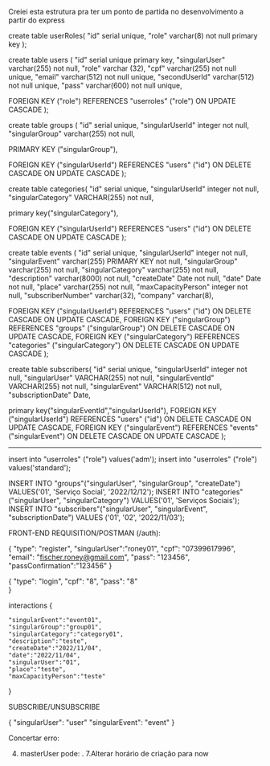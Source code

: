 Creiei esta estrutura pra ter um ponto de partida no desenvolvimento a partir do express

create table userRoles(
"id" serial unique,
"role" varchar(8) not null primary key
);

create table users (
"id" serial unique primary key,
"singularUser" varchar(255) not null,
"role" varchar (32),
"cpf" varchar(255) not null unique,
"email" varchar(512) not null unique,
"secondUserId" varchar(512) not null unique,
"pass" varchar(600) not null unique,

FOREIGN KEY ("role") REFERENCES "userroles" ("role") ON UPDATE CASCADE
);

create table groups (
"id" serial unique,
"singularUserId" integer not null,
"singularGroup" varchar(255) not null,

PRIMARY KEY ("singularGroup"),

FOREIGN KEY ("singularUserId") REFERENCES "users" ("id") ON DELETE CASCADE ON UPDATE CASCADE
);

create table categories(
"id" serial unique,
"singularUserId" integer not null,
"singularCategory" VARCHAR(255) not null,

primary key("singularCategory"),

FOREIGN KEY ("singularUserId") REFERENCES "users" ("id") ON DELETE CASCADE ON UPDATE CASCADE
);

create table events (
"id" serial unique,
"singularUserId" integer not null,
"singularEvent" varchar(255) PRIMARY KEY not null,
"singularGroup" varchar(255) not null,
"singularCategory" varchar(255) not null,
"description" varchar(8000) not null,
"createDate" Date not null,
"date" Date not null,
"place" varchar(255) not null,
"maxCapacityPerson" integer not null,
"subscriberNumber" varchar(32),
"company" varchar(8),

FOREIGN KEY ("singularUserId") REFERENCES "users" ("id") ON DELETE CASCADE ON UPDATE CASCADE,
FOREIGN KEY ("singularGroup") REFERENCES "groups" ("singularGroup") ON DELETE CASCADE ON UPDATE CASCADE,
FOREIGN KEY ("singularCategory") REFERENCES "categories" ("singularCategory") ON DELETE CASCADE ON UPDATE CASCADE
);

create table subscribers(
"id" serial unique,
"singularUserId" integer not null,
"singularUser" VARCHAR(255) not null,
"singularEventId" VARCHAR(255) not null,
"singularEvent" VARCHAR(512) not null,
"subscriptionDate" Date,

primary key("singularEventId","singularUserId"),
FOREIGN KEY ("singularUserId") REFERENCES "users" ("id") ON DELETE CASCADE ON UPDATE CASCADE,
FOREIGN KEY ("singularEvent") REFERENCES "events" ("singularEvent") ON DELETE CASCADE ON UPDATE CASCADE
);

---

insert into "userroles" ("role") values('adm');
insert into "userroles" ("role") values('standard');

INSERT INTO "groups"("singularUser", "singularGroup", "createDate") VALUES('01', 'Serviço Social', '2022/12/12');
INSERT INTO "categories"("singularUser", "singularCategory") VALUES('01', 'Serviços Sociais');
INSERT INTO "subscribers"("singularUser", "singularEvent", "subscriptionDate") VALUES ('01', '02', '2022/11/03');

FRONT-END REQUISITION/POSTMAN (/auth):

{
"type": "register",
"singularUser":"roney01",
"cpf": "07399617996",
"email": "fischer.roney@gmail.com",
"pass": "123456",
"passConfirmation":"123456"
}

{
"type": "login",
"cpf": "8",
"pass": "8"  
}

interactions
{

    "singularEvent":"event01",
    "singularGroup":"group01",
    "singularCategory":"category01",
    "description":"teste",
    "createDate":"2022/11/04",
    "date":"2022/11/04",
    "singularUser":"01",
    "place":"teste",
    "maxCapacityPerson":"teste"

}

SUBSCRIBE/UNSUBSCRIBE

{
"singularUser": "user"
"singularEvent": "event"
}

Concertar erro:

4. masterUser pode: .
   7.Alterar horário de criação para now
